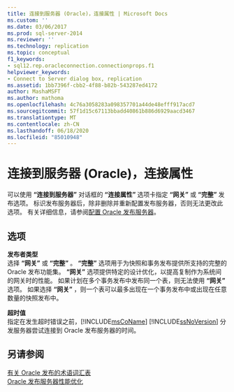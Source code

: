 ```yaml
---
title: 连接到服务器 (Oracle)，连接属性 | Microsoft Docs
ms.custom: ''
ms.date: 03/06/2017
ms.prod: sql-server-2014
ms.reviewer: ''
ms.technology: replication
ms.topic: conceptual
f1_keywords:
- sql12.rep.oracleconnection.connectionprops.f1
helpviewer_keywords:
- Connect to Server dialog box, replication
ms.assetid: 1bb7396f-cbb2-4f88-b82b-543287ed4172
author: MashaMSFT
ms.author: mathoma
ms.openlocfilehash: 4c76a3058283a098357701a44de48efff917acd7
ms.sourcegitcommit: 57f1d15c67113bbadd40861b886d6929aacd3467
ms.translationtype: MT
ms.contentlocale: zh-CN
ms.lasthandoff: 06/18/2020
ms.locfileid: "85010948"
---
```

# <a name="connect-to-server-oracle-connection-properties"></a>连接到服务器 (Oracle)，连接属性
  可以使用 **“连接到服务器”** 对话框的 **“连接属性”** 选项卡指定 **“网关”** 或 **“完整”** 发布选项。 标识发布服务器后，除非删除并重新配置发布服务器，否则无法更改此选项。 有关详细信息，请参阅[配置 Oracle 发布服务器](non-sql/configure-an-oracle-publisher.md)。  
  
## <a name="options"></a>选项  
 **发布者类型**  
 选择 **“网关”** 或 **“完整”** 。 **“完整”** 选项用于为快照和事务发布提供所支持的完整的 Oracle 发布功能集。 **“网关”** 选项提供特定的设计优化，以提高复制作为系统间的网关时的性能。 如果计划在多个事务发布中发布同一个表，则无法使用 **“网关”** 选项。 如果选择 **“网关”** ，则一个表可以最多出现在一个事务发布中或出现在任意数量的快照发布中。  
  
 **超时值**  
 指定在发生超时错误之前，[!INCLUDE[msCoName](../../includes/msconame-md.md)] [!INCLUDE[ssNoVersion](../../includes/ssnoversion-md.md)] 分发服务器尝试连接到 Oracle 发布服务器的时间。  
  
## <a name="see-also"></a>另请参阅  
 [有关 Oracle 发布的术语词汇表](non-sql/glossary-of-terms-for-oracle-publishing.md)   
 [Oracle 发布服务器性能优化](non-sql/performance-tuning-for-oracle-publishers.md)  
  
  
